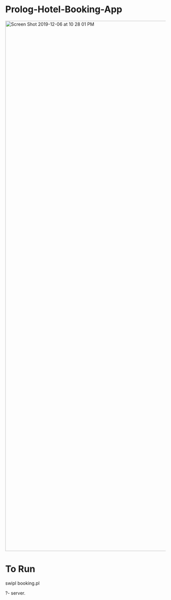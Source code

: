 # Prolog-Hotel-Booking-App

<img width="1663" alt="Screen Shot 2019-12-06 at 10 28 01 PM" src="https://user-images.githubusercontent.com/35909862/70370070-9e0c4300-1877-11ea-971f-7d5d927bd857.png">

# To Run
swipl booking.pl

?- server.
